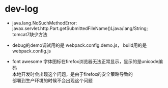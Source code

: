 # dev-log


- java.lang.NoSuchMethodError: javax.servlet.http.Part.getSubmittedFileName()Ljava/lang/String;  
tomcat7缺少方法  
          
- debug的demo调试用的是 webpack.config.demo.js， build用的是 webpack.config.js
- font awesome 字体图标在firefox浏览器无法正常显示，显示的是unicode编码  
本地开发时会出现这个问题，是由于firefox的安全策略导致的  
部署到生产环境的时候不会出现这个问题    
